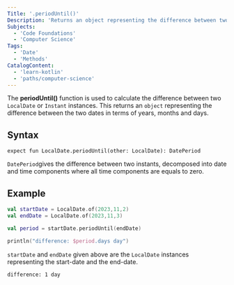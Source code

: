 ```yaml
---
Title: '.periodUntil()'
Description: 'Returns an object representing the difference between two dates in terms of years, months, and days.'
Subjects:
  - 'Code Foundations'
  - 'Computer Science'
Tags:
  - 'Date'
  - 'Methods'
CatalogContent:
  - 'learn-kotlin'
  - 'paths/computer-science'
---
```


The **periodUntil()** function is used to calculate the difference between two `LocalDate` or `Instant` instances. This returns an `object` representing the difference between the two dates in terms of years, months and days.

## Syntax

```pseudo
expect fun LocalDate.periodUntil(other: LocalDate): DatePeriod
```

`DatePeriod`gives the difference between two instants, decomposed into date and time components where all time components are equals to zero.

## Example

```kotlin
val startDate = LocalDate.of(2023,11,2)
val endDate = LocalDate.of(2023,11,3)

val period = startDate.periodUntil(endDate)

println("difference: $period.days day")
```

`startDate` and `endDate` given above are the `LocalDate` instances representing the start-date and the end-date.

```shell
difference: 1 day
```
